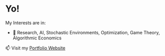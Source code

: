 # Yo!

My Interests are in:

  * 🔭 Research, AI, Stochastic Environments, Optimization, Game Theory, Algorithmic Economics</li>

📫 Visit my [Portfolio Website](https://olivernjeru.github.io)
